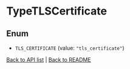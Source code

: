 # TypeTLSCertificate

## Enum


* `TLS_CERTIFICATE` (value: `"tls_certificate"`)


[Back to API list](../README.md#documentation-for-api-endpoints) | [Back to README](../README.md)
